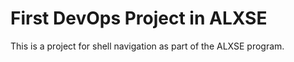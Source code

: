# First DevOps Project in ALXSE

This is a project for shell navigation as part of the ALXSE program.